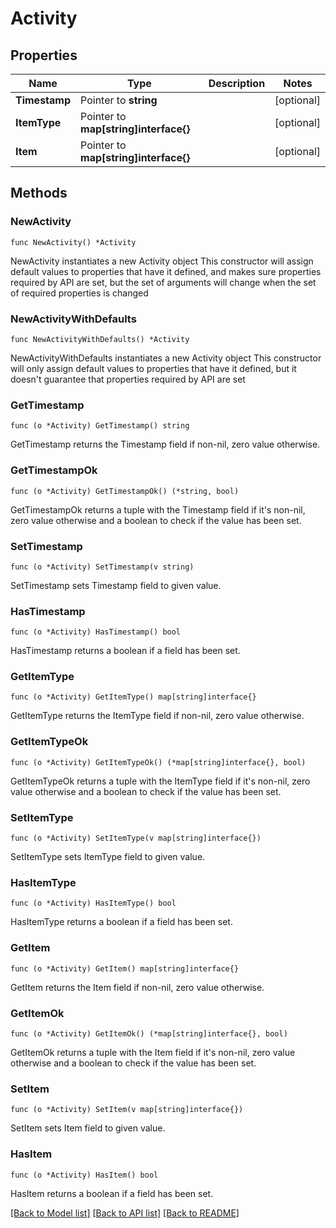 # Activity

## Properties

Name | Type | Description | Notes
------------ | ------------- | ------------- | -------------
**Timestamp** | Pointer to **string** |  | [optional] 
**ItemType** | Pointer to **map[string]interface{}** |  | [optional] 
**Item** | Pointer to **map[string]interface{}** |  | [optional] 

## Methods

### NewActivity

`func NewActivity() *Activity`

NewActivity instantiates a new Activity object
This constructor will assign default values to properties that have it defined,
and makes sure properties required by API are set, but the set of arguments
will change when the set of required properties is changed

### NewActivityWithDefaults

`func NewActivityWithDefaults() *Activity`

NewActivityWithDefaults instantiates a new Activity object
This constructor will only assign default values to properties that have it defined,
but it doesn't guarantee that properties required by API are set

### GetTimestamp

`func (o *Activity) GetTimestamp() string`

GetTimestamp returns the Timestamp field if non-nil, zero value otherwise.

### GetTimestampOk

`func (o *Activity) GetTimestampOk() (*string, bool)`

GetTimestampOk returns a tuple with the Timestamp field if it's non-nil, zero value otherwise
and a boolean to check if the value has been set.

### SetTimestamp

`func (o *Activity) SetTimestamp(v string)`

SetTimestamp sets Timestamp field to given value.

### HasTimestamp

`func (o *Activity) HasTimestamp() bool`

HasTimestamp returns a boolean if a field has been set.

### GetItemType

`func (o *Activity) GetItemType() map[string]interface{}`

GetItemType returns the ItemType field if non-nil, zero value otherwise.

### GetItemTypeOk

`func (o *Activity) GetItemTypeOk() (*map[string]interface{}, bool)`

GetItemTypeOk returns a tuple with the ItemType field if it's non-nil, zero value otherwise
and a boolean to check if the value has been set.

### SetItemType

`func (o *Activity) SetItemType(v map[string]interface{})`

SetItemType sets ItemType field to given value.

### HasItemType

`func (o *Activity) HasItemType() bool`

HasItemType returns a boolean if a field has been set.

### GetItem

`func (o *Activity) GetItem() map[string]interface{}`

GetItem returns the Item field if non-nil, zero value otherwise.

### GetItemOk

`func (o *Activity) GetItemOk() (*map[string]interface{}, bool)`

GetItemOk returns a tuple with the Item field if it's non-nil, zero value otherwise
and a boolean to check if the value has been set.

### SetItem

`func (o *Activity) SetItem(v map[string]interface{})`

SetItem sets Item field to given value.

### HasItem

`func (o *Activity) HasItem() bool`

HasItem returns a boolean if a field has been set.


[[Back to Model list]](../README.md#documentation-for-models) [[Back to API list]](../README.md#documentation-for-api-endpoints) [[Back to README]](../README.md)


